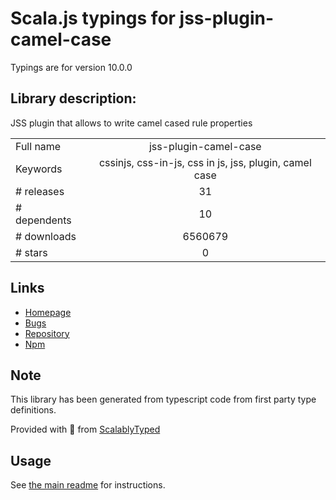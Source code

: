 
# Scala.js typings for jss-plugin-camel-case

Typings are for version 10.0.0

## Library description:
JSS plugin that allows to write camel cased rule properties

|                    |                 |
| ------------------ | :-------------: |
| Full name          | jss-plugin-camel-case |
| Keywords           | cssinjs, css-in-js, css in js, jss, plugin, camel case |
| # releases         | 31 |
| # dependents       | 10 |
| # downloads        | 6560679 |
| # stars            | 0 |

## Links
- [Homepage](https://github.com/cssinjs/jss#readme)
- [Bugs](https://github.com/cssinjs/jss/issues/new?title=[jss-plugin-camel-case])
- [Repository](https://github.com/cssinjs/jss)
- [Npm](https://www.npmjs.com/package/jss-plugin-camel-case)
    


## Note
This library has been generated from typescript code from first party type definitions.

Provided with :purple_heart: from [ScalablyTyped](https://github.com/oyvindberg/ScalablyTyped)

## Usage
See [the main readme](../../readme.md) for instructions.


